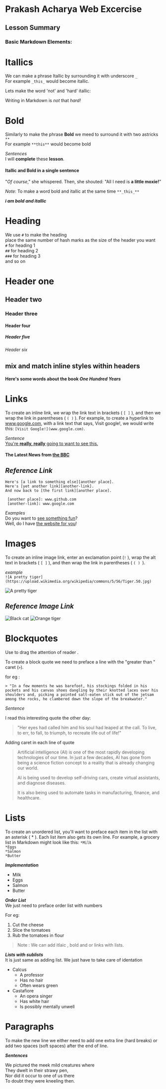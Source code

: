 
# Prakash Acharya Web Excercise

## Lesson Summary
### Basic Markdown Elements:
# Itallics

We can make a phrase Itallic by surrounding it with underscore `_`  
For example `_this_` would become itallic.

Lets make the word 'not' and 'hard' itallic:

Writing in Markdown is _not_ that _hard!_

  
# Bold

Similarly to make the phrase **Bold** we meed to surround it with two astricks `**`  
For example `**this**` would become bold

_Sentences_  
I will **complete** these **lesson**.  


#### Itallic and Bold in a single sentence

"_Of course_," she whispered. Then, she shouted: "All I need is **a little moxie!**"



_Note_: To make a word bold and itallic at the same time `**_this_**`

**_i am bold and itallic_**




# Heading

We use `#` to make the heading  
place the same number of hash marks as the size of the header you want  
`#` for heading 1  
`##` for heading 2  
`###` for heading 3  
and so on
 
# Header one
## Header two
### Header three
#### Header four
##### Header five
###### Header six 



## mix and match inline styles within headers


#### Here's some words about the book _One Hundred Years_  




# Links



To create an inline link, we wrap the link text in brackets ( `[ ]` ), and then we wrap the link in parentheses ( `( )` ). For example, to create a hyperlink to www.google.com, with a link text that says, Visit google!, we would write this: `[Visit Google!](www.google.com)`.

_Sentence_  
[You're **really, really** going to want to see this.](www.dailykitten.com)  
#### The Latest News from [the BBC](www.bbc.com/news)




## **_Reference Link_**

`Here's [a link to something else][another place].  `  
 `Here's [yet another link][another-link].`    
`And now back to [the first link][another place].`    

     [another place]: www.github.com
     [another-link]: www.google.com 


_Examples_  
Do you want to [see something fun][visit]?  
Well, do I have [the website for you][another fun place]!  

[visit]: www.zombo.com
[another fun place]: www.stumbleupon.com  


# Images

To create an inline image link, enter an exclamation point (` ! ` ), wrap the alt text in brackets ( `[ ]` ), and then wrap the link in parentheses ( `( ) `). 

_example_  
`![A pretty tiger](https://upload.wikimedia.org/wikipedia/commons/5/56/Tiger.50.jpg)`  

![A pretty tiger](https://upload.wikimedia.org/wikipedia/commons/5/56/Tiger.50.jpg)


## **_Reference Image Link_**


![Black cat][black]
![Orange tiger][Orange]

[Black]: https://upload.wikimedia.org/wikipedia/commons/a/a3/81_INF_DIV_SSI.jpg  

[Orange]: https://upload.wikimedia.org/wikipedia/commons/5/56/Tiger.50.jpg


# Blockquotes
 
 Use to drag the attention of reader . 

 To create a block quote we need to preface a line with the "greater than " caret (`>`).

 for eg :

 `> "In a few moments he was barefoot, his stockings folded in his pockets and his
  canvas shoes dangling by their knotted laces over his shoulders and, picking a
  pointed salt-eaten stick out of the jetsam among the rocks, he clambered down
  the slope of the breakwater." `


_Sentence_

I read this interesting quote the other day:

 > "Her eyes had called him and his soul had leaped at the call. To live, to err, to fall, to triumph, to recreate life out of life!"


 Adding caret in each line of quote
 > Artificial intelligence (AI) is one of the most rapidly developing technologies of our time. In just a few decades, AI has gone from being a science fiction concept to a reality that is already changing our world.
 >
 >AI is being used to develop self-driving cars, create virtual assistants, and diagnose diseases.
 >
 >It is also being used to automate tasks in manufacturing, finance, and healthcare.



# Lists

 To create an unordered list, you'll want to preface each item in the list with an asterisk ( * ). Each list item also gets its own line. For example, a grocery list in Markdown might look like this:
`*Milk`  
`*Eggs`  
`*Salmon`  
`*Butter`  
 
**_Implementation_**

 * Milk
 * Eggs
 * Salmon
 * Butter


**_Order List_**  
We just need to preface order list with numbers

For eg:

1. Cut the cheese
2. Slice the tomatoes
3. Rub the tomatoes in flour

> Note : We can add itlaic , bold and or links with lists.

**_Lists with sublists_**  
 It is just same as adding list. We just have to take care of identation


* Calcus 
   * A professor
   * Has no hair
   * Often wears green
 * Castafiore
   * An opera singer
   * Has white hair
   * Is possibly mentally unwell



# Paragraphs

To make the new line we either need to add one extra line (hard breaks) or add two spaces (soft spaces) after the end of line.


**_Sentences_**

We pictured the meek mild creatures where    
They dwelt in their strawy pen,    
Nor did it occur to one of us there    
To doubt they were kneeling then.    
